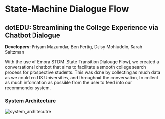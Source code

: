 # State-Machine Dialogue Flow

## dotEDU: Streamlining the College Experience via Chatbot Dialogue
 
**Developers:** Priyam Mazumdar, Ben Fertig, Daisy Mohiuddin, Sarah Saltzman

With the use of Emora STDM (State Transition Dialouge Flow), we created a conversational chatbot that aims to facilitate a smooth college search process for prospective students. This was done by collecting as much data as we could on US Universities, and throughout the conversation, to collect as much information as possible from the user to feed into our recommender system. 

### System Architecture
![system_architecutre](https://github.com/priyammazumdar/state-machines/blob/master/system_architecture.png)
